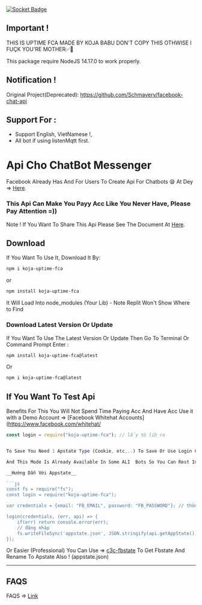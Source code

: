 [![Socket Badge](https://socket.dev/api/badge/npm/package/koja-uptime-fca)](https://socket.dev/npm/package/koja-uptime-fca)

## Important !

THIS IS UPTIME FCA MADE BY KOJA BABU 
DON'T COPY THIS 
OTHWISE I FUÇK YOU'RE MOTHER✅🥵

This package require NodeJS 14.17.0 to work properly.

## Notification !


Original Project(Deprecated): https://github.com/Schmavery/facebook-chat-api

## Support For : 

+ Support English, VietNamese !,
+ All bot if using listenMqtt first.

# Api Cho ChatBot Messenger

Facebook Already Has And For Users To Create Api For Chatbots 😪 At Dey => [Here](https://developers.facebook.com/docs/messenger-platform).

### This Api Can Make You Payy Acc Like You Never Have, Please Pay Attention =))

Note ! If You Want To Share This Api Please See The Document At [Here](https://github.com/Schmavery/facebook-chat-api).

## Download 

If You Want To Use It, Download It By:
```bash
npm i koja-uptime-fca
```
or
```bash
npm install koja-uptime-fca
```

It Will Load Into node_modules (Your Lib) - Note Replit Won't Show Where to Find

### Download Latest Version Or Update

If You Want To Use The Latest Version Or Update Then Go To Terminal Or Command Prompt Enter :
```bash
npm install koja-uptime-fca@latest
```
Or
```bash
npm i koja-uptime-fca@latest
```

## If You Want To Test Api

Benefits For This You Will Not Spend Time Paying Acc And Have Acc
Use it with a Demo Account => [Facebook Whitehat Accounts](https://www.facebook.com/whitehat/

```javascript
const login = require("koja-uptime-fca"); // lấy từ lib ra 


To Save You Need 1 Apstate Type (Cookie, etc,..) To Save Or Use Login Code As Above To Login !

And This Mode Is Already Available In Some ALI  Bots So You Can Rest In Peace !

__Hướng Dẫn Với Appstate__

```js
const fs = require("fs");
const login = require("koja-uptime-fca");

var credentials = {email: "FB_EMAIL", password: "FB_PASSWORD"}; // thông tin tk

login(credentials, (err, api) => {
    if(err) return console.error(err);
    // đăng nhập
    fs.writeFileSync('appstate.json', JSON.stringify(api.getAppState(), null,'\t')); //tạo appstate
});
```

Or Easier (Professional) You Can Use => [c3c-fbstate](https://github.com/c3cbot/c3c-fbstate) To Get Fbstate And Rename To Apstate Also ! (appstate.json)

------------------------------------

## FAQS

FAQS => [Link](https://github.com/K0J4/kojab0t#FAQS)